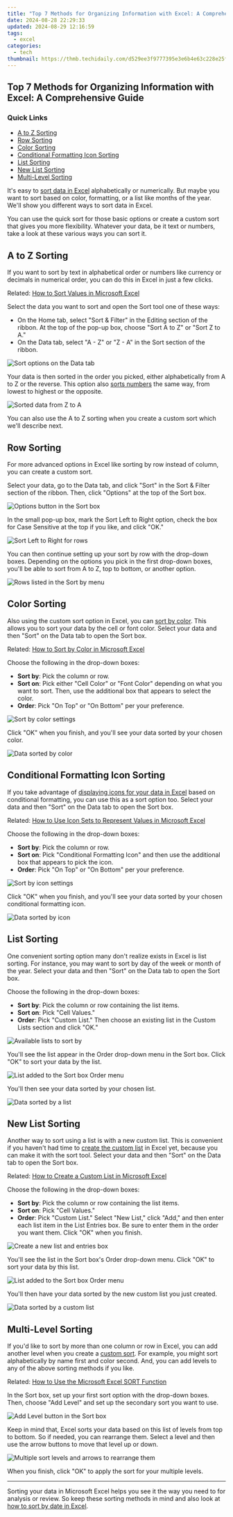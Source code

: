 ```yaml
---
title: "Top 7 Methods for Organizing Information with Excel: A Comprehensive Guide"
date: 2024-08-28 22:29:33
updated: 2024-08-29 12:16:59
tags:
  - excel
categories:
  - tech
thumbnail: https://thmb.techidaily.com/d529ee3f9777395e3e6b4e63c228e25fbb4330a46358a8f92c3ef7608136a4ab.jpg
---
```


## Top 7 Methods for Organizing Information with Excel: A Comprehensive Guide

### Quick Links

* [A to Z Sorting](https://buynow-info.techidaily.com/discover-the-leading-mobile-signal-enhancement-devices-of-2024-expert-reviews-and-comparisons/)
* [Row Sorting](https://some-guidance.techidaily.com/in-2024-synthesize-music-with-images-in-ppts/)
* [Color Sorting](https://on-screen-recording.techidaily.com/updated-optimized-protocols-snapshots-of-gotomeetings-made-simple/)
* [Conditional Formatting Icon Sorting](https://android-transfer.techidaily.com/in-2024-how-to-transfer-contacts-from-lava-storm-5g-to-other-android-devices-using-bluetooth-drfone-by-drfone-transfer-from-android-transfer-from-android/)
* [List Sorting](https://extra-approaches.techidaily.com/new-market-mastery-blueprint-strategic-openings/)
* [New List Sorting](https://iphone-unlock.techidaily.com/in-2024-how-to-unlock-stolen-apple-iphone-se-2022-in-different-conditionsin-drfone-by-drfone-ios/)
* [Multi-Level Sorting](https://facebook-videos.techidaily.com/2024-approved-harvesting-high-res-hangouts/)

 It's easy to [sort data in Excel](https://facebook-video-share.techidaily.com/free-audio-treasures-to-amplify-youtube-in-2024/) alphabetically or numerically. But maybe you want to sort based on color, formatting, or a list like months of the year. We'll show you different ways to sort data in Excel.

 You can use the quick sort for those basic options or create a custom sort that gives you more flexibility. Whatever your data, be it text or numbers, take a look at these various ways you can sort it.

##  A to Z Sorting

 If you want to sort by text in alphabetical order or numbers like currency or decimals in numerical order, you can do this in Excel in just a few clicks.

Related: [How to Sort Values in Microsoft Excel](https://win11-tips.techidaily.com/steps-to-resolve-iphone-image-failure-in-windows-os/) 

 Select the data you want to sort and open the Sort tool one of these ways:

* On the Home tab, select "Sort & Filter" in the Editing section of the ribbon. At the top of the pop-up box, choose "Sort A to Z" or "Sort Z to A."
* On the Data tab, select "A - Z" or "Z - A" in the Sort section of the ribbon.

![Sort options on the Data tab](https://static1.howtogeekimages.com/wordpress/wp-content/uploads/2022/11/DataSortAZ-ExcelWaysSortData.png) 

 Your data is then sorted in the order you picked, either alphabetically from A to Z or the reverse. This option also [sorts numbers](https://win11-tips.techidaily.com/steps-to-resolve-iphone-image-failure-in-windows-os/) the same way, from lowest to highest or the opposite.

![Sorted data from Z to A](https://static1.howtogeekimages.com/wordpress/wp-content/uploads/2022/11/SortedZtoA-ExcelWaysSortData.png) 

 You can also use the A to Z sorting when you create a custom sort which we'll describe next.

##  Row Sorting

 For more advanced options in Excel like sorting by row instead of column, you can create a custom sort.

 Select your data, go to the Data tab, and click "Sort" in the Sort & Filter section of the ribbon. Then, click "Options" at the top of the Sort box.

![Options button in the Sort box](https://static1.howtogeekimages.com/wordpress/wp-content/uploads/2022/11/SortOptions-ExcelWaysSortData.png) 

 In the small pop-up box, mark the Sort Left to Right option, check the box for Case Sensitive at the top if you like, and click "OK."

![Sort Left to Right for rows](https://static1.howtogeekimages.com/wordpress/wp-content/uploads/2022/11/SortLeftToRight-ExcelWaysSortData.png) 

 You can then continue setting up your sort by row with the drop-down boxes. Depending on the options you pick in the first drop-down boxes, you'll be able to sort from A to Z, top to bottom, or another option.

![Rows listed in the Sort by menu](https://static1.howtogeekimages.com/wordpress/wp-content/uploads/2022/11/SortByRow-ExcelWaysSortData.png) 

##  Color Sorting

 Also using the custom sort option in Excel, you can [sort by color](https://some-skills.techidaily.com/in-2024-unlocking-potential-with-efficient-audio-submission/). This allows you to sort your data by the cell or font color. Select your data and then "Sort" on the Data tab to open the Sort box.

Related: [How to Sort by Color in Microsoft Excel](https://some-skills.techidaily.com/in-2024-unlocking-potential-with-efficient-audio-submission/) 

 Choose the following in the drop-down boxes:

* **Sort by**: Pick the column or row.
* **Sort on**: Pick either "Cell Color" or "Font Color" depending on what you want to sort. Then, use the additional box that appears to select the color.
* **Order**: Pick "On Top" or "On Bottom" per your preference.

![Sort by color settings](https://static1.howtogeekimages.com/wordpress/wp-content/uploads/2022/11/SortByColor-ExcelWaysSortData.png) 

 Click "OK" when you finish, and you'll see your data sorted by your chosen color.

![Data sorted by color](https://static1.howtogeekimages.com/wordpress/wp-content/uploads/2022/11/SortedByColor-ExcelWaysSortData.png) 

##  Conditional Formatting Icon Sorting

 If you take advantage of [displaying icons for your data in Excel](https://activate-lock.techidaily.com/in-2024-the-ultimate-guide-to-bypassing-icloud-activation-lock-on-iphone-15-pro-max-by-drfone-ios/) based on conditional formatting, you can use this as a sort option too. Select your data and then "Sort" on the Data tab to open the Sort box.

Related: [How to Use Icon Sets to Represent Values in Microsoft Excel](https://activate-lock.techidaily.com/in-2024-the-ultimate-guide-to-bypassing-icloud-activation-lock-on-iphone-15-pro-max-by-drfone-ios/) 

 Choose the following in the drop-down boxes:

* **Sort by**: Pick the column or row.
* **Sort on**: Pick "Conditional Formatting Icon" and then use the additional box that appears to pick the icon.
* **Order**: Pick "On Top" or "On Bottom" per your preference.

![Sort by icon settings](https://static1.howtogeekimages.com/wordpress/wp-content/uploads/2022/11/SortByIcon-ExcelWaysSortData.png) 

 Click "OK" when you finish, and you'll see your data sorted by your chosen conditional formatting icon.

![Data sorted by icon](https://static1.howtogeekimages.com/wordpress/wp-content/uploads/2022/11/SortedByIcon-ExcelWaysSortData.png) 

##  List Sorting

 One convenient sorting option many don't realize exists in Excel is list sorting. For instance, you may want to sort by day of the week or month of the year. Select your data and then "Sort" on the Data tab to open the Sort box.

 Choose the following in the drop-down boxes:

* **Sort by**: Pick the column or row containing the list items.
* **Sort on**: Pick "Cell Values."
* **Order**: Pick "Custom List." Then choose an existing list in the Custom Lists section and click "OK."

![Available lists to sort by](https://static1.howtogeekimages.com/wordpress/wp-content/uploads/2022/11/SelectList-ExcelWaysSortData.png) 

 You'll see the list appear in the Order drop-down menu in the Sort box. Click "OK" to sort your data by the list.

![List added to the Sort box Order menu](https://static1.howtogeekimages.com/wordpress/wp-content/uploads/2022/11/SortByList-ExcelWaysSortData.png) 

 You'll then see your data sorted by your chosen list.

![Data sorted by a list](https://static1.howtogeekimages.com/wordpress/wp-content/uploads/2022/11/SortedByList-ExcelWaysSortData.png) 

##  New List Sorting

 Another way to sort using a list is with a new custom list. This is convenient if you haven't had time to [create the custom list](https://win-blog.techidaily.com/maximizing-fps-essential-tricks-for-optimizing-fallout-76-performance/) in Excel yet, because you can make it with the sort tool. Select your data and then "Sort" on the Data tab to open the Sort box.

Related: [How to Create a Custom List in Microsoft Excel](https://win-blog.techidaily.com/maximizing-fps-essential-tricks-for-optimizing-fallout-76-performance/) 

 Choose the following in the drop-down boxes:

* **Sort by**: Pick the column or row containing the list items.
* **Sort on**: Pick "Cell Values."
* **Order**: Pick "Custom List." Select "New List," click "Add," and then enter each list item in the List Entries box. Be sure to enter them in the order you want them. Click "OK" when you finish.

![Create a new list and entries box](https://static1.howtogeekimages.com/wordpress/wp-content/uploads/2022/11/CreateList-ExcelWaysSortData.png) 

 You'll see the list in the Sort box's Order drop-down menu. Click "OK" to sort your data by this list.

![List added to the Sort box Order menu](https://static1.howtogeekimages.com/wordpress/wp-content/uploads/2022/11/SortByCreatedList-ExcelWaysSortData.png) 

 You'll then have your data sorted by the new custom list you just created.

![Data sorted by a custom list](https://static1.howtogeekimages.com/wordpress/wp-content/uploads/2022/11/SortedByCreatedList-ExcelWaysSortData.png) 

##  Multi-Level Sorting

 If you'd like to sort by more than one column or row in Excel, you can add another level when you create a [custom sort](https://some-techniques.techidaily.com/2024-approved-gopro-versus-polaroid-editing-faces-vs-cameras-that-shoot-them/). For example, you might sort alphabetically by name first and color second. And, you can add levels to any of the above sorting methods if you like.

Related: [How to Use the Microsoft Excel SORT Function](https://some-techniques.techidaily.com/2024-approved-gopro-versus-polaroid-editing-faces-vs-cameras-that-shoot-them/) 

 In the Sort box, set up your first sort option with the drop-down boxes. Then, choose "Add Level" and set up the secondary sort you want to use.

![Add Level button in the Sort box](https://static1.howtogeekimages.com/wordpress/wp-content/uploads/2022/11/AddLevel-ExcelWaysSortData.png) 

 Keep in mind that, Excel sorts your data based on this list of levels from top to bottom. So if needed, you can rearrange them. Select a level and then use the arrow buttons to move that level up or down.

![Multiple sort levels and arrows to rearrange them](https://static1.howtogeekimages.com/wordpress/wp-content/uploads/2022/11/MoveLevel-ExcelWaysSortData.png) 

 When you finish, click "OK" to apply the sort for your multiple levels.

---

 Sorting your data in Microsoft Excel helps you see it the way you need to for analysis or review. So keep these sorting methods in mind and also look at [how to sort by date in Excel](https://screen-sharing-recording.techidaily.com/updated-2024-approved-economical-pc-playback-devices/).

<ins class="adsbygoogle"
     style="display:block"
     data-ad-format="autorelaxed"
     data-ad-client="ca-pub-7571918770474297"
     data-ad-slot="1223367746"></ins>



<ins class="adsbygoogle"
     style="display:block"
     data-ad-client="ca-pub-7571918770474297"
     data-ad-slot="8358498916"
     data-ad-format="auto"
     data-full-width-responsive="true"></ins>
